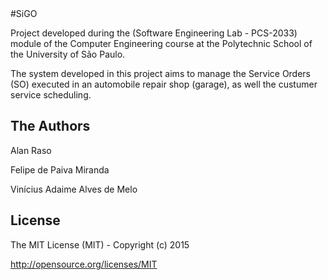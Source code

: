 <snippet>
  <content>
#SiGO

Project developed during the (Software Engineering Lab - PCS-2033) module of the Computer Engineering course at the Polytechnic School of the University of São Paulo. 

The system developed in this project aims to manage the Service Orders (SO) executed in an automobile repair shop (garage), as well the custumer service scheduling.

## The Authors

Alan Raso

Felipe de Paiva Miranda

Vinícius Adaime Alves de Melo


## License

The MIT License (MIT) - Copyright (c) 2015  

http://opensource.org/licenses/MIT

</content>
  <tabTrigger></tabTrigger>
</snippet>
